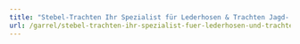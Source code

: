 ```yaml
---
title: "Stebel-Trachten Ihr Spezialist für Lederhosen & Trachten Jagd- Outdoorbekleidung"
url: /garrel/stebel-trachten-ihr-spezialist-fuer-lederhosen-und-trachten-jagd-outdoorbekleidung/
---
```

